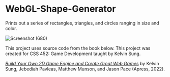 # WebGL-Shape-Generator
Prints out a series of rectangles, triangles, and circles ranging in size and color.

![Screenshot (680)](https://user-images.githubusercontent.com/72095714/218616563-74894364-2739-441a-bc88-0e9ebcf19ef6.png)

This project uses source code from the book below. This project was created for CSS 452: Game Development taught by Kelvin Sung.

[*Build Your Own 2D Game Engine and Create Great Web Games*](https://link.springer.com/book/10.1007/978-1-4842-7377-7) by Kelvin Sung, Jebediah Pavleas, Matthew Munson, and Jason Pace (Apress, 2022).
